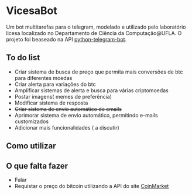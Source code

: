 # VicesaBot

Um bot multitarefas para o telegram, modelado e utilizado pelo laboratório licesa localizado no Departamento de Ciência da Computação@UFLA. O projeto foi beaseado na API [python-telegram-bot](https://github.com/python-telegram-bot/python-telegram-bot).

## **To do list** 
- Criar sistema de busca de preço que permita mais conversões de btc para diferentes moedas
- Criar alerta para variações do btc
- Amplificar sistemas de alerta e busca para várias criptomoedas
- Postar imagens( memes de preferência) 
- Modificar sistema de resposta
- ~~Criar sistema de envio automático de emails~~
- Aprimorar sistema de envio automático, permitindo e-mails customizados
- Adicionar mais funcionalidades ( a discutir)

## **Como utilizar**

## **O que falta fazer**
- Falar
- Requistar o preço do bitcoin utilizando a API do site [CoinMarket](coinmarketcap.com)

